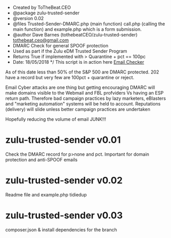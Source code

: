  * Created by ToTheBeat.CEO 
 * @package zulu-trusted-sender
 * @version 0.02
 * @files Trusted-Sender-DMARC.php (main function) call.php (calling the main function) and
 example.php which is a form submission.
 * @author Dave Barnes (tothebeatCEO/zulu-trusted-sender) <tothebeat.ceo@gmail.com>
 * DMARC Check for general SPOOF protection
 * Used as part if the Zulu eDM Trusted Sender Program 
 * Returns True if implemented with > Quarantine + pct == 100pc
 * Date: 18/05/2018
 */
This script  is in action here [Email Checker](https://zuluedm.com/trusted-sender/?utm_source=Zulu%20eDM&utm_medium=Github&utm_campaign=Trusted%20Sender) 

As of this date less than 50% of the S&P 500 are DMARC protected. 202 have a record but very few are 100pct + quarantine or reject.

Email Cyber attacks are one thing but getting encouraging DMARC will make domains visible to 
the Webmail and FBL profviders Vs having an ESP return path. Therefore bad campaign practices
by lazy marketers, eBlasters and "marketing automation" systems will be held to account. Reputations (delivery) will slide unless better campaign practices are undertaken

Hopefully reducing the volume of email JUNK!!!  





# zulu-trusted-sender v0.01
Check the DMARC record for p>none and pct. Important for domain protection and anti-SPOOF emails

# zulu-trusted-sender v0.02
Readme file and example.php tidiedup

# zulu-trusted-sender v0.03
composer.json & install dependencies for the branch

